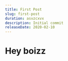 ```yaml
---
title: First Post
slug: first-post
duration: asvzcxvx
description: Initial commit
releaseDate: 2020-02-10
---
```

<h1>Hey boizz<h1>